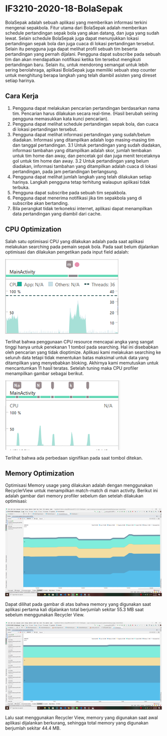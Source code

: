 # IF3210-2020-18-BolaSepak

<div>
BolaSepak adalah sebuah aplikasi yang memberikan informasi terkini mengenai sepakbola. Fitur utama dari BolaSepak adalah memberikan schedule pertandingan sepak bola yang akan datang, dan juga yang sudah lewat. Selain schedule BolaSepak juga dapat menunjukkan lokasi pertandingan sepak bola dan juga cuaca di lokasi pertandingan tersebut. Selain itu pengguna juga dapat melihat profil sebuah tim beserta pertandingan yang pernah dijalani. Pengguna dapat subscribe pada sebuah tim dan akan mendapatkan notifikasi ketika tim tersebut mengikuti pertandingan baru. Selain itu, untuk mendorong semangat untuk lebih sering berolahraga, aplikasi BolaSepak juga memiliki sebuah step counter untuk menghitung berapa langkah yang telah diambil asisten yang direset setiap harinya.
</div>

## Cara Kerja 
1. Pengguna dapat melakukan pencarian pertandingan berdasarkan nama tim.
Pencarian harus dilakukan secara real-time. (Hasil berubah seiring pengguna
memasukkan kata kunci pencarian).
2. Pengguna dapat melihat schedule pertandingan sepak bola, dan cuaca di lokasi
pertandingan tersebut.
3. Pengguna dapat melihat informasi pertandingan yang sudah/belum diadakan.
Informasi yang ditampilkan adalah logo masing-masing tim dan tanggal
pertandingan.
3.1 Untuk pertandingan yang sudah diadakan, informasi tambahan yang
ditampilkan adalah skor, jumlah tembakan untuk tim home dan away, dan
pencetak gol dan juga menit tercetaknya gol untuk tim home dan away.
3.2 Untuk pertandingan yang belum diadakan, informasi tambahan yang
ditampilkan adalah cuaca di lokasi pertandingan, pada jam pertandingan
berlangsung.
4. Pengguna dapat melihat jumlah langkah yang telah dilakukan setiap harinya.
Langkah pengguna tetap terhitung walaupun aplikasi tidak terbuka. 
5. Pengguna dapat subscribe pada sebuah tim sepakbola.
6. Pengguna dapat menerima notifikasi jika tim sepakbola yang di subscribe akan
bertanding.
7. Bila perangkat tidak terkoneksi internet, aplikasi dapat menampilkan data
pertandingan yang diambil dari cache.

## CPU Optimization
Salah satu optimisasi CPU yang dilakukan adalah pada saat aplikasi melakukan searching pada pemain sepak bola. Pada saat belum dijalankan optimisasi dan dilakukan pengetikan pada input field adalah:

![Sebelum Optimisasi](/spike.PNG)

Terlihat bahwa penggunaan CPU resource mencapai angka yang sangat tinggi hanya untuk penekanan 1 tombol pada searching. Hal ini disebabkan oleh pencarian yang tidak dioptimize. Aplikasi kami melakukan searching ke seluruh data tetapi tidak  menentukan batas maksimal untuk data yang ditampilkan yang menyebabkan bloking. Akhirnya kami memutuskan untuk mencantumkan 11 hasil teratas. Setelah tuning maka CPU profiler menampilkan gambar sebagai berikut.

![Setelah Optimisasi](/tuned.PNG)

Terlihat bahwa ada perbedaan signifikan pada saat tombol ditekan.

## Memory Optimization
Optimisasi Memory usage yang dilakukan adalah dengan menggunakan RecyclerView untuk menampilkan match-match di main activity. Berikut ini adalah gambar dari memory profiler sebelum dan setelah dilakukan optimisasi:

![Sebelum Optimisasi](/mem-before.png)

Dapat dilihat pada gambar di atas bahwa memory yang digunakan saat aplikasi pertama kali dijalankan total berjumlah sekitar 55.3 MB saat sebelum menggunakan Recycler View.

![Setelah Optimisasi](/mem-after.png)

Lalu saat menggunakan Recycler View, memory yang digunakan saat awal aplikasi dijalankan berkurang, sehingga total memory yang digunakan berjumlah sekitar 44.4 MB.